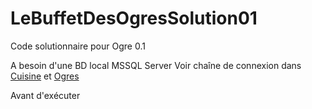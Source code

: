 # LeBuffetDesOgresSolution01
Code solutionnaire pour Ogre 0.1

A besoin d'une BD local MSSQL Server 
Voir chaîne de connexion dans [Cuisine](/blob/main/Cuisine/ModelesScaffoldes/BuffetBDContext.cs) et [Ogres](/blob/main/Ogres/Modeles/BuffetBDContext)


Avant d'exécuter
